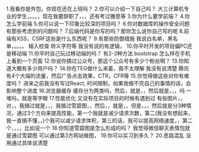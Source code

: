 1.我看你是外包，你现在还在上班吗？
2.你可以介绍一下自己吗？
大三计算机专业的学生，。。。，现在我要辞职了，，，还有考过雅思等
3.你为什么要学前端？
4.你怎么学前端
5.你可以说一下印象比较深的项目吗？
6.你对数据库的操作安全问题 有那些考虑到的问题吗？
7.后端代码是你写的吗？那你怎么说你自己写的呢
8.前端有XSS，CSRF这些是什么东西呢？
9.有那些防御措施
我说白名单，黑名单，。。。。
输入检查 转义字符等   我没有说的有逻辑，
10.你平时开发的项目偏PC还是移动端
11.你平时自己玩过移动端的吗？
有2-3种方法 bootstrap 怎么样在手机上看到一个页面
12.你说你搞过公众号，那这个公众号有多少个粉丝啊？
13.你知道大概有多少用户吗？
14.你在TEG做什么来着，我不太理解 
我没有说清楚   腾讯有4个大端的流量，然后广告点击效果，CTR，CFR等
15.你觉得做这些对你有难度吗？
进来之前我没有写过React,
时间限制，如果我做不完自己的事情的话，会影响整个进度
16.浏览器缓存 
缓存分为两类吗，然后，就是，，然后就是，，，吗    一堆吗，就是等字眼
17.性能优化 又没有在实际项目的时候有遇到过
有些图片，，对，，我搞过就是，，，我搞过雪碧图，，然后，，就是，，但是，，，然后就是分3种情况，通过3个方向来提高性能，第一个我就是减少请求次数，第二(我没有想起来，我一直搞不懂，，)个我可以减少请求体积，第三的话，我可以提高网络速度，，第二个，，，，比如说一个
18.你知道雪碧图是怎么形成的吗？
我觉得微信聊天表情包就是通过雪碧图  可以通过第3方网站做图，
19.你可以实习到多久？
20.思路混乱  没用通过具体说清楚

